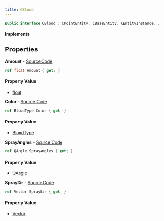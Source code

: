 ```yaml
---
title: CBlood
---
```


```csharp
public interface CBlood : CPointEntity, CBaseEntity, CEntityInstance, ISchemaClass<CEntityInstance>, ISchemaClass<CBaseEntity>, ISchemaClass<CPointEntity>, ISchemaClass<CBlood>, ISchemaField, ISchemaClass, INativeHandle
```

#### Implements

## Properties

**Amount** - [Source Code](https://github.com/swiftly-solution/swiftlys2/blob/master/managed/src/SwiftlyS2.Generated/Schemas/Interfaces/CBlood.cs#L20)

```csharp
ref float Amount { get; }
```

#### Property Value

- [float](https://learn.microsoft.com/dotnet/api/system.single)

**Color** - [Source Code](https://github.com/swiftly-solution/swiftlys2/blob/master/managed/src/SwiftlyS2.Generated/Schemas/Interfaces/CBlood.cs#L22)

```csharp
ref BloodType Color { get; }
```

#### Property Value

- [BloodType](/docs/api/shared/schemadefinitions/bloodtype)

**SprayAngles** - [Source Code](https://github.com/swiftly-solution/swiftlys2/blob/master/managed/src/SwiftlyS2.Generated/Schemas/Interfaces/CBlood.cs#L16)

```csharp
ref QAngle SprayAngles { get; }
```

#### Property Value

- [QAngle](/docs/api/shared/natives/qangle)

**SprayDir** - [Source Code](https://github.com/swiftly-solution/swiftlys2/blob/master/managed/src/SwiftlyS2.Generated/Schemas/Interfaces/CBlood.cs#L18)

```csharp
ref Vector SprayDir { get; }
```

#### Property Value

- [Vector](/docs/api/shared/natives/vector)

